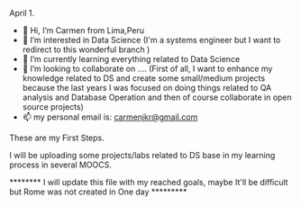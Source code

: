 April 1.

- 👋 Hi, I’m Carmen from Lima,Peru
- 👀 I’m interested in Data Science (I'm a systems engineer but I want to redirect to this wonderful branch )
- 🌱 I’m currently learning everything related to Data Science
- 💞️ I’m looking to collaborate on .... (First of all, I want to enhance my knowledge related to DS and create some small/medium projects because the 
last years I was focused on doing things related to QA analysis and Database Operation and then of course collaborate in open source projects)
- 📫 my personal email is: carmenjkr@gmail.com

These are my First Steps.

I will be uploading some projects/labs related to DS base in my learning process in several MOOCS.

******** I will update this file with my reached goals, maybe It'll be difficult but Rome was not created in One day *********
